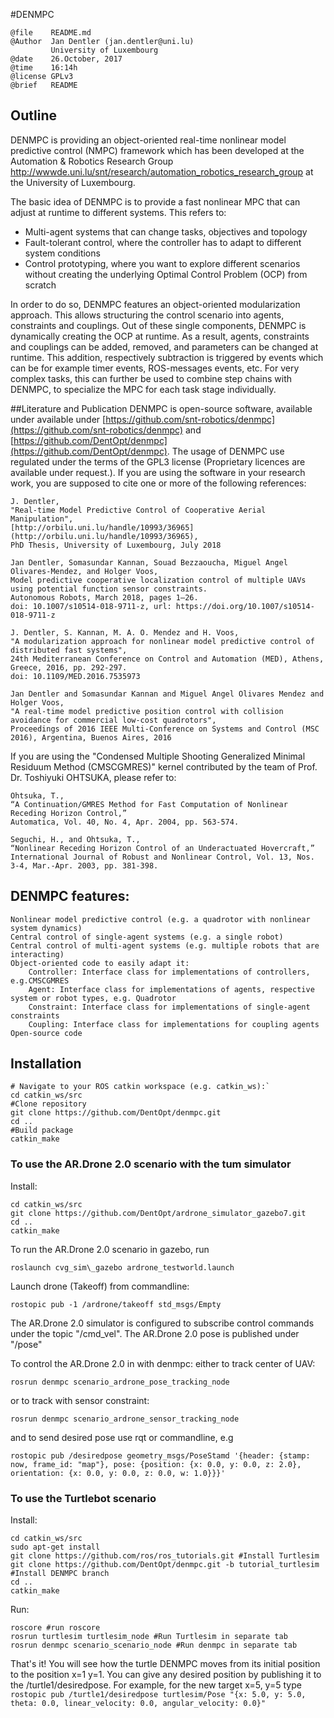 #DENMPC

    @file    README.md
    @Author  Jan Dentler (jan.dentler@uni.lu)
             University of Luxembourg
    @date    26.October, 2017
    @time    16:14h
    @license GPLv3
    @brief   README

## Outline
DENMPC is providing an object-oriented real-time nonlinear model predictive control (NMPC) framework which has been developed at the Automation & Robotics Research Group http://wwwde.uni.lu/snt/research/automation_robotics_research_group at the University of Luxembourg. 

The basic idea of DENMPC is to provide a fast nonlinear MPC that can adjust at runtime to different systems.
This refers to: 
*   Multi-agent systems that can change tasks, objectives and topology
*   Fault-tolerant control, where the controller has to adapt to different system conditions
*   Control prototyping, where you want to explore different scenarios without creating the underlying Optimal Control Problem (OCP) from scratch

In order to do so, DENMPC features an object-oriented modularization approach.
This allows structuring the control scenario into agents, constraints and couplings.
Out of these single components, DENMPC is dynamically creating the OCP at runtime.
As a result, agents, constraints and couplings can be added, removed, and parameters can be changed at runtime. This addition, respectively subtraction is triggered by events
which can be for example timer events, ROS-messages events, etc.
For very complex tasks, this can further be used to combine step chains with DENMPC,
to specialize the MPC for each task stage individually.

##Literature and Publication
DENMPC is open-source software, available under available under [https://github.com/snt-robotics/denmpc](https://github.com/snt-robotics/denmpc) and [https://github.com/DentOpt/denmpc](https://github.com/DentOpt/denmpc). The usage of DENMPC use regulated under the terms of the GPL3 license (Proprietary licences are available under request.). If you are using the software in your research work, you are supposed to cite one or more of the following references:

    J. Dentler, 
    "Real-time Model Predictive Control of Cooperative Aerial Manipulation",
    [http://orbilu.uni.lu/handle/10993/36965](http://orbilu.uni.lu/handle/10993/36965),
    PhD Thesis, University of Luxembourg, July 2018

    Jan Dentler, Somasundar Kannan, Souad Bezzaoucha, Miguel Angel Olivares-Mendez, and Holger Voos, 
    Model predictive cooperative localization control of multiple UAVs using potential function sensor constraints. 
    Autonomous Robots, March 2018, pages 1–26.
    doi: 10.1007/s10514-018-9711-z, url: https://doi.org/10.1007/s10514-018-9711-z

    J. Dentler, S. Kannan, M. A. O. Mendez and H. Voos,
    "A modularization approach for nonlinear model predictive control of distributed fast systems",
    24th Mediterranean Conference on Control and Automation (MED), Athens, Greece, 2016, pp. 292-297.
    doi: 10.1109/MED.2016.7535973

    Jan Dentler and Somasundar Kannan and Miguel Angel Olivares Mendez and Holger Voos,
    "A real-time model predictive position control with collision avoidance for commercial low-cost quadrotors",
    Proceedings of 2016 IEEE Multi-Conference on Systems and Control (MSC 2016), Argentina, Buenos Aires, 2016 

If you are using the "Condensed Multiple Shooting Generalized Minimal Residuum Method (CMSCGMRES)" kernel contributed by the team of Prof. Dr. Toshiyuki OHTSUKA, please refer to:

    Ohtsuka, T.,
    “A Continuation/GMRES Method for Fast Computation of Nonlinear Receding Horizon Control,”
    Automatica, Vol. 40, No. 4, Apr. 2004, pp. 563-574.

    Seguchi, H., and Ohtsuka, T.,
    “Nonlinear Receding Horizon Control of an Underactuated Hovercraft,”
    International Journal of Robust and Nonlinear Control, Vol. 13, Nos. 3-4, Mar.-Apr. 2003, pp. 381-398. 

## DENMPC features:

    Nonlinear model predictive control (e.g. a quadrotor with nonlinear system dynamics)
    Central control of single-agent systems (e.g. a single robot)
    Central control of multi-agent systems (e.g. multiple robots that are interacting)
    Object-oriented code to easily adapt it:
        Controller: Interface class for implementations of controllers, e.g.CMSCGMRES
        Agent: Interface class for implementations of agents, respective system or robot types, e.g. Quadrotor
        Constraint: Interface class for implementations of single-agent constraints
        Coupling: Interface class for implementations for coupling agents 
    Open-source code 


## Installation

    # Navigate to your ROS catkin workspace (e.g. catkin_ws):`
    cd catkin_ws/src
    #Clone repository
    git clone https://github.com/DentOpt/denmpc.git
    cd ..
    #Build package
    catkin_make

### To use the AR.Drone 2.0 scenario with the tum simulator
Install:

    cd catkin_ws/src
    git clone https://github.com/DentOpt/ardrone_simulator_gazebo7.git
    cd ..
    catkin_make

To run the AR.Drone 2.0 scenario in gazebo, run

    roslaunch cvg_sim\_gazebo ardrone_testworld.launch 

Launch drone (Takeoff) from commandline: 

    rostopic pub -1 /ardrone/takeoff std_msgs/Empty

The AR.Drone 2.0 simulator is configured to subscribe control commands under the topic "/cmd_vel".
The AR.Drone 2.0 pose is published under "/pose"


To control the AR.Drone 2.0 in with denmpc:
either to track center of UAV:

    rosrun denmpc scenario_ardrone_pose_tracking_node
 
 or to track with sensor constraint:
 
    rosrun denmpc scenario_ardrone_sensor_tracking_node
 
 and to send desired pose use rqt or commandline, e.g 
 
    rostopic pub /desiredpose geometry_msgs/PoseStamd '{header: {stamp: now, frame_id: "map"}, pose: {position: {x: 0.0, y: 0.0, z: 2.0}, orientation: {x: 0.0, y: 0.0, z: 0.0, w: 1.0}}}'

### To use the Turtlebot scenario
Install:

    cd catkin_ws/src
    sudo apt-get install
    git clone https://github.com/ros/ros_tutorials.git #Install Turtlesim
    git clone https://github.com/DentOpt/denmpc.git -b tutorial_turtlesim  #Install DENMPC branch
    cd ..
    catkin_make

Run:

    roscore #run roscore
    rosrun turtlesim turtlesim_node #Run Turtlesim in separate tab
    rosrun denmpc scenario_scenario_node #Run denmpc in separate tab

That's it!
You will see how the turtle DENMPC moves from its initial position to the position x=1 y=1.
You can give any desired position by publishing it to the /turtle1/desiredpose.
For example, for the new target x=5, y=5 type
`rostopic pub /turtle1/desiredpose turtlesim/Pose "{x: 5.0, y: 5.0, theta: 0.0, linear_velocity: 0.0, angular_velocity: 0.0}"`


